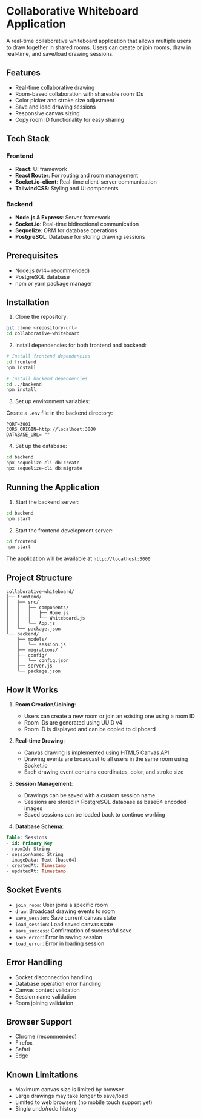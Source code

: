 # Collaborative Whiteboard Application

A real-time collaborative whiteboard application that allows multiple users to draw together in shared rooms. Users can create or join rooms, draw in real-time, and save/load drawing sessions.

## Features

- Real-time collaborative drawing
- Room-based collaboration with shareable room IDs
- Color picker and stroke size adjustment
- Save and load drawing sessions
- Responsive canvas sizing
- Copy room ID functionality for easy sharing

## Tech Stack

### Frontend
- **React**: UI framework
- **React Router**: For routing and room management
- **Socket.io-client**: Real-time client-server communication
- **TailwindCSS**: Styling and UI components

### Backend
- **Node.js & Express**: Server framework
- **Socket.io**: Real-time bidirectional communication
- **Sequelize**: ORM for database operations
- **PostgreSQL**: Database for storing drawing sessions

## Prerequisites

- Node.js (v14+ recommended)
- PostgreSQL database
- npm or yarn package manager

## Installation

1. Clone the repository:
```bash
git clone <repository-url>
cd collaborative-whiteboard
```

2. Install dependencies for both frontend and backend:
```bash
# Install frontend dependencies
cd frontend
npm install

# Install backend dependencies
cd ../backend
npm install
```

3. Set up environment variables:

Create a `.env` file in the backend directory:
```env
PORT=3001
CORS_ORIGIN=http://localhost:3000
DATABASE_URL= ""
```

4. Set up the database:
```bash
cd backend
npx sequelize-cli db:create
npx sequelize-cli db:migrate
```

## Running the Application

1. Start the backend server:
```bash
cd backend
npm start
```

2. Start the frontend development server:
```bash
cd frontend
npm start
```

The application will be available at `http://localhost:3000`

## Project Structure

```
collaborative-whiteboard/
├── frontend/
│   ├── src/
│   │   ├── components/
│   │   │   ├── Home.js
│   │   │   └── Whiteboard.js
│   │   └── App.js
│   └── package.json
└── backend/
    ├── models/
    │   └── session.js
    ├── migrations/
    ├── config/
    │   └── config.json
    ├── server.js
    └── package.json
```

## How It Works

1. **Room Creation/Joining**:
   - Users can create a new room or join an existing one using a room ID
   - Room IDs are generated using UUID v4
   - Room ID is displayed and can be copied to clipboard

2. **Real-time Drawing**:
   - Canvas drawing is implemented using HTML5 Canvas API
   - Drawing events are broadcast to all users in the same room using Socket.io
   - Each drawing event contains coordinates, color, and stroke size

3. **Session Management**:
   - Drawings can be saved with a custom session name
   - Sessions are stored in PostgreSQL database as base64 encoded images
   - Saved sessions can be loaded back to continue working

4. **Database Schema**:
```sql
Table: Sessions
- id: Primary Key
- roomId: String
- sessionName: String
- imageData: Text (base64)
- createdAt: Timestamp
- updatedAt: Timestamp
```

## Socket Events

- `join_room`: User joins a specific room
- `draw`: Broadcast drawing events to room
- `save_session`: Save current canvas state
- `load_session`: Load saved canvas state
- `save_success`: Confirmation of successful save
- `save_error`: Error in saving session
- `load_error`: Error in loading session

## Error Handling

- Socket disconnection handling
- Database operation error handling
- Canvas context validation
- Session name validation
- Room joining validation

## Browser Support

- Chrome (recommended)
- Firefox
- Safari
- Edge

## Known Limitations

- Maximum canvas size is limited by browser
- Large drawings may take longer to save/load
- Limited to web browsers (no mobile touch support yet)
- Single undo/redo history
